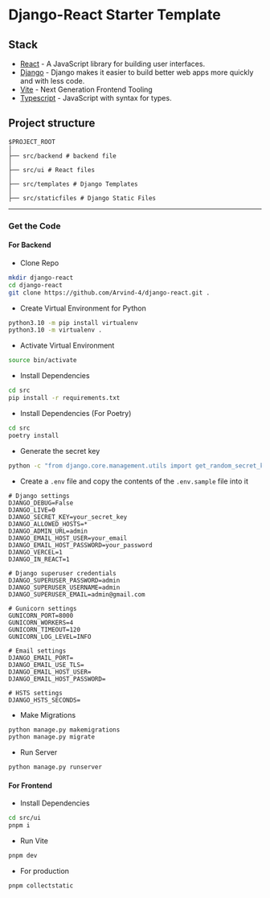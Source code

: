 # Django-React Starter Template

## Stack

- [React](https://reactjs.org/) - A JavaScript library for building user interfaces.
- [Django](https://www.djangoproject.com/) - Django makes it easier to build better web apps more quickly and with less code.
- [Vite](https://vitejs.dev/) - Next Generation Frontend Tooling
- [Typescript](https://www.typescriptlang.org/) - JavaScript with syntax for types.

## Project structure

```
$PROJECT_ROOT
│   
├── src/backend # backend file
│   
├── src/ui # React files
│   
├── src/templates # Django Templates
│   
├── src/staticfiles # Django Static Files
```
---

### Get the Code

#### For Backend

- Clone Repo

```bash
mkdir django-react
cd django-react
git clone https://github.com/Arvind-4/django-react.git .
```

- Create Virtual Environment for Python

```bash
python3.10 -m pip install virtualenv
python3.10 -m virtualenv .
```

- Activate Virtual Environment

```bash
source bin/activate
```

- Install Dependencies

```bash
cd src
pip install -r requirements.txt
```

- Install Dependencies (For Poetry)

```bash
cd src
poetry install
```

- Generate the secret key

```bash
python -c "from django.core.management.utils import get_random_secret_key; print(get_random_secret_key())"
```

- Create a `.env` file and copy the contents of the `.env.sample` file into it

```properties
# Django settings
DJANGO_DEBUG=False
DJANGO_LIVE=0
DJANGO_SECRET_KEY=your_secret_key
DJANGO_ALLOWED_HOSTS=*
DJANGO_ADMIN_URL=admin
DJANGO_EMAIL_HOST_USER=your_email
DJANGO_EMAIL_HOST_PASSWORD=your_password
DJANGO_VERCEL=1
DJANGO_IN_REACT=1

# Django superuser credentials
DJANGO_SUPERUSER_PASSWORD=admin
DJANGO_SUPERUSER_USERNAME=admin
DJANGO_SUPERUSER_EMAIL=admin@gmail.com

# Gunicorn settings
GUNICORN_PORT=8000
GUNICORN_WORKERS=4
GUNICORN_TIMEOUT=120
GUNICORN_LOG_LEVEL=INFO

# Email settings
DJANGO_EMAIL_PORT=
DJANGO_EMAIL_USE_TLS=
DJANGO_EMAIL_HOST_USER=
DJANGO_EMAIL_HOST_PASSWORD=

# HSTS settings
DJANGO_HSTS_SECONDS=
```

- Make Migrations

```bash
python manage.py makemigrations
python manage.py migrate
```

- Run Server

```bash
python manage.py runserver
```

####  For Frontend

- Install Dependencies

```bash
cd src/ui
pnpm i
```
- Run Vite

```bash
pnpm dev
```

- For production 

```bash
pnpm collectstatic
```
